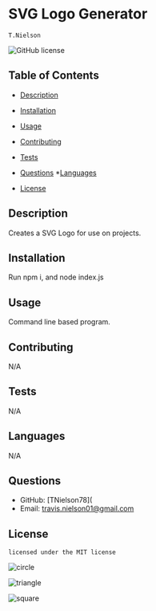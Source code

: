 # SVG Logo Generator
    T.Nielson
![GitHub license](https://img.shields.io/badge/license-MIT-blue.svg)
## Table of Contents
* [Description](#description)
* [Installation](#installation)
* [Usage](#usage)
* [Contributing](#contributing)
* [Tests](#tests)
* [Questions](#questions)
*[Languages](#languages) 

* [License](#license)

## Description
Creates a SVG Logo for use on projects.
## Installation
Run npm i, and node index.js
## Usage
Command line based program.
## Contributing
N/A
## Tests
N/A
## Languages
N/A
## Questions
* GitHub: [TNielson78](
* Email: travis.nielson01@gmail.com
## License   
    licensed under the MIT license
![circle](https://github.com/TNielson78/svg_logogenerator/assets/147010160/2c39aa02-de7d-4235-8b48-653aa8df70b9)


![triangle](https://github.com/TNielson78/svg_logogenerator/assets/147010160/06cafbab-a4e5-4d19-a9a8-d3fc8aca17eb)

 
    
![square](https://github.com/TNielson78/svg_logogenerator/assets/147010160/b53ca37d-773f-49d8-8162-c3387e6c49f7)



